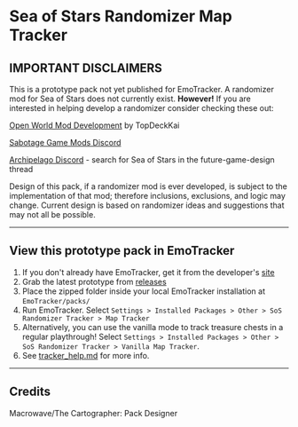 # Sea of Stars Randomizer Map Tracker

## IMPORTANT DISCLAIMERS

This is a prototype pack not yet published for EmoTracker. A randomizer mod for Sea of Stars does not currently exist. **However!** If you are interested in helping develop a randomizer consider checking these out:

[Open World Mod Development](https://github.com/TopDeckKai/OpenSeaOfStars) by TopDeckKai

[Sabotage Game Mods Discord](https://discord.gg/BNrn9rh)

[Archipelago Discord](https://discord.gg/enNTGRY2) - search for Sea of Stars in the future-game-design thread


Design of this pack, if a randomizer mod is ever developed, is subject to the implementation of that mod; therefore inclusions, exclusions, and logic may change. Current design is based on randomizer ideas and suggestions that may not all be possible.

***

## View this prototype pack in EmoTracker

1. If you don't already have EmoTracker, get it from the developer's [site](https://emotracker.net/)
2. Grab the latest prototype from [releases](https://github.com/macro-wave/sos_rando/releases)
3. Place the zipped folder inside your local EmoTracker installation at `EmoTracker/packs/`
4. Run EmoTracker. Select `Settings > Installed Packages > Other > SoS Randomizer Tracker > Map Tracker`
5. Alternatively, you can use the vanilla mode to track treasure chests in a regular playthrough! Select `Settings > Installed Packages > Other > SoS Randomizer Tracker > Vanilla Map Tracker`.
6. See [tracker_help.md](tracker_help.md) for more info.

***

## Credits
Macrowave/The Cartographer: Pack Designer